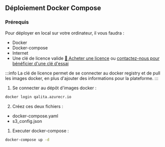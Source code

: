 ## Déploiement Docker Compose

### Prérequis

Pour déployer en local sur votre ordinateur, il vous faudra :

- Docker
- Docker-compose
- Internet
- Une clé de licence valide [📀 Acheter une licence](https://qalita.io) ou [contactez-nous pour bénéficier d'une clé d'essai](mailto:contact@qalita.io)

:::info
La clé de licence permet de se connecter au docker registry et de pull les images docker, en plus d'ajouter des informations pour la plateforme.
:::

1. Se connecter au dépôt d'images docker :

```bash
docker login qalita.azurecr.io
```

2. Créez ces deux fichiers :

- docker-compose.yaml
- s3_config.json

1. Executer docker-compose :

```bash
docker-compose up -d
```
